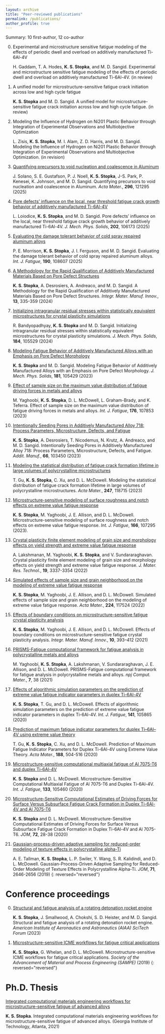 ```yaml
---
layout: archive
title: "Peer-reviewed publications"
permalink: /publications/
author_profile: true
---
```


Summary: 10 first-author, 12 co-author

  0. Experimental and microstructure sensitive fatigue modeling of the effects of periodic dwell and overload on additively manufactured Ti-6Al-4V

     H. Gaddam, T. A. Hodes, <b>K. S. Stopka</b>, and M. D. Sangid. Experimental and microstructure sensitive fatigue modeling of the effects of periodic dwell and overload on additively manufactured Ti-6Al-4V. (in review)

  0. A unified model for microstructure-sensitive fatigue crack initiation across low and high cycle fatigue

     <b>K. S. Stopka</b> and M. D. Sangid. A unified model for microstructure-sensitive fatigue crack initiation across low and high cycle fatigue. (in review)

  0. Modeling the Influence of Hydrogen on Ni201 Plastic Behavior through Integration of Experimental Observations and Multiobjective Optimization

     L. Zisis, <b>K. S. Stopka</b>, M. I. Alam, Z. D. Harris, and M. D. Sangid. Modeling the Influence of Hydrogen on Ni201 Plastic Behavior through Integration of Experimental Observations and Multiobjective Optimization. (in revision)

  0. [Quantifying precursors to void nucleation and coalescence in Aluminum](https://doi.org/10.1016/j.actamat.2025.121295)

     J. Solano, S. E. Gustafson, P. J. Noell, <b>K. S. Stopka</b>, J-S. Park, P. Kenesei, K. Johnson, and M. D. Sangid. Quantifying precursors to void nucleation and coalescence in Aluminum. <i>Acta Mater.</i>, <b>296</b>, 121295 (2025)

  0. [Pore defects’ influence on the local, near threshold fatigue crack growth behavior of additively manufactured Ti-6Al-4V](https://doi.org/10.1016/j.jmps.2025.106173)

     L. Loiodice, <b>K. S. Stopka</b>, and M. D. Sangid. Pore defects’ influence on the local, near threshold fatigue crack growth behavior of additively manufactured Ti-6Al-4V. <i>J. Mech. Phys. Solids</i>, <b>202</b>, 106173 (2025)

  0. [Evaluating the damage tolerant behavior of cold spray repaired aluminum alloys](https://doi.org/10.1016/j.ijfatigue.2024.108607)

     P. E. Morrison, <b>K. S. Stopka</b>, J. I. Ferguson, and M. D. Sangid. Evaluating the damage tolerant behavior of cold spray repaired aluminum alloys. <i>Int. J. Fatigue</i>, <b>190</b>, 108607 (2025)

  0. [A Methodology for the Rapid Qualification of Additively Manufactured Materials Based on Pore Defect Structures](https://doi.org/10.1007/s40192-024-00343-9)

     <b>K. S. Stopka</b>, A. Desrosiers, A. Andreaco, and M. D. Sangid. A Methodology for the Rapid Qualification of Additively Manufactured Materials Based on Pore Defect Structures. <i>Integr. Mater. Manuf. Innov.</i>, <b>13</b>, 335-359 (2024)

  0. [Initializing intragranular residual stresses within statistically equivalent microstructures for crystal plasticity simulations](https://doi.org/10.1016/j.jmps.2023.105529)

     R. Bandyopadhyay, <b>K. S. Stopka</b> and M. D. Sangid. Initializing intragranular residual stresses within statistically equivalent microstructures for crystal plasticity simulations. <i>J. Mech. Phys. Solids</i>, <b>184</b>, 105529 (2024)

  0. [Modeling Fatigue Behavior of Additively Manufactured Alloys with an Emphasis on Pore Defect Morphology](https://doi.org/10.1016/j.jmps.2023.105429)

     <b>K. S. Stopka</b> and M. D. Sangid. Modeling Fatigue Behavior of Additively Manufactured Alloys with an Emphasis on Pore Defect Morphology. <i>J. Mech. Phys. Solids</i>, <b>181</b>, 105429 (2023)

  0. [Effect of sample size on the maximum value distribution of fatigue driving forces in metals and alloys](https://doi.org/10.1016/j.ijfatigue.2023.107853)

     M. Yaghoobi, <b>K. S. Stopka</b>, D. L. McDowell, L. Graham-Brady, and K. Teferra. Effect of sample size on the maximum value distribution of fatigue driving forces in metals and alloys. <i>Int. J. Fatigue</i>, <b>176</b>, 107853 (2023)

  0. [Intentionally Seeding Pores in Additively Manufactured Alloy 718: Process Parameters, Microstructure, Defects, and Fatigue](https://doi.org/10.1016/j.addma.2023.103450)

     <b>K. S. Stopka</b>, A. Desrosiers, T. Nicodemus, N. Krutz, A. Andreaco, and M. D. Sangid. Intentionally Seeding Pores in Additively Manufactured Alloy 718: Process Parameters, Microstructure, Defects, and Fatigue. <i>Addit. Manuf.</i>, <b>66</b>, 103450 (2023)

  0. [Modeling the statistical distribution of fatigue crack formation lifetime in large volumes of polycrystalline microstructures](https://doi.org/10.1016/j.actamat.2023.118715)

     T. Gu, <b>K. S. Stopka</b>, C. Xu, and D. L. McDowell. Modeling the statistical distribution of fatigue crack formation lifetime in large volumes of polycrystalline microstructures. <i>Acta Mater.</i>, <b>247</b>, 118715 (2023)

  0. [Microstructure-sensitive modeling of surface roughness and notch effects on extreme value fatigue response](https://doi.org/10.1016/j.ijfatigue.2022.107295)

     <b>K. S. Stopka</b>, M. Yaghoobi, J. E. Allison, and D. L. McDowell. Microstructure-sensitive modeling of surface roughness and notch effects on extreme value fatigue response. <i>Int. J. Fatigue</i>, <b>166</b>, 107295 (2023).

  0. [Crystal plasticity finite element modeling of grain size and morphology effects on yield strength and extreme value fatigue response](https://doi.org/10.1016/j.jmrt.2022.06.075)

     A. Lakshmanan, M. Yaghoobi, <b>K. S. Stopka</b>, and V. Sundararaghavan. Crystal plasticity finite element modeling of grain size and morphology effects on yield strength and extreme value fatigue response. <i>J. Mater. Res. Technol.</i>, <b>19</b>, 3337-3354 (2022)

  0. [Simulated effects of sample size and grain neighborhood on the modeling of extreme value fatigue response](https://doi.org/10.1016/j.actamat.2021.117524)

     <b>K. S. Stopka</b>, M. Yaghoobi, J. E. Allison, and D. L. McDowell. Simulated effects of sample size and grain neighborhood on the modeling of extreme value fatigue response. <i>Acta Mater.</i>, <b>224</b>, 117524 (2022)

  0. [Effects of boundary conditions on microstructure-sensitive fatigue crystal plasticity analysis](https://doi.org/10.1007/s40192-021-00219-2)

     <b>K. S. Stopka</b>, M. Yaghoobi, J. E. Allison, and D. L. McDowell. Effects of boundary conditions on microstructure-sensitive fatigue crystal plasticity analysis. <i>Integr. Mater. Manuf. Innov.</i>, <b>10</b>, 393–412 (2021)

  0. [PRISMS-Fatigue computational framework for fatigue analysis in polycrystalline metals and alloys](https://www.nature.com/articles/s41524-021-00506-8)

     M. Yaghoobi, <b>K. S. Stopka</b>, A. Lakshmanan, V. Sundararaghavan, J. E. Allison, and D. L. McDowell. PRISMS-Fatigue computational framework for fatigue analysis in polycrystalline metals and alloys. <i>npj Comput. Mater.</i>, <b>7</b>, 38 (2021)

  0. [Effects of algorithmic simulation parameters on the prediction of extreme value fatigue indicator parameters in duplex Ti-6Al-4V](https://www.sciencedirect.com/science/article/pii/S0142112320303960)

     <b>K. S. Stopka</b>, T. Gu, and D. L. McDowell. Effects of algorithmic simulation parameters on the prediction of extreme value fatigue indicator parameters in duplex Ti-6Al-4V. <i>Int. J. Fatigue</i>, <b>141</b>, 105865 (2020)

  0. [Prediction of maximum fatigue indicator parameters for duplex Ti–6Al–4V using extreme value theory](https://www.sciencedirect.com/science/article/pii/S1359645420301026)

     T. Gu, <b>K. S. Stopka</b>, C. Xu, and D. L. McDowell. Prediction of Maximum Fatigue Indicator Parameters for Duplex Ti-6Al-4V using Extreme Value Theory. <i>Acta Mater.</i>, <b>188</b>, 504-516 (2020)

  0. [Microstructure-sensitive computational multiaxial fatigue of Al 7075-T6 and duplex Ti-6Al-4V](https://www.sciencedirect.com/science/article/pii/S014211231930564X)

     <b>K. S. Stopka</b> and D. L. McDowell. Microstructure-Sensitive Computational Multiaxial Fatigue of Al 7075-T6 and Duplex Ti-6Al-4V. <i>Int. J. Fatigue</i>, <b>133</b>, 105460 (2020)

  0. [Microstructure-Sensitive Computational Estimates of Driving Forces for Surface Versus Subsurface Fatigue Crack Formation in Duplex Ti-6Al-4V and Al 7075-T6](https://link.springer.com/article/10.1007/s11837-019-03804-1)

     <b>K. S. Stopka</b> and D. L. McDowell. Microstructure-Sensitive Computational Estimates of Driving Forces for Surface Versus Subsurface Fatigue Crack Formation in Duplex Ti-6Al-4V and Al 7075-T6. <i>JOM</i>, <b>72</b>, 28-38 (2020)

  0. [Gaussian-process-driven adaptive sampling for reduced-order modeling of texture effects in polycrystalline alpha-Ti](https://link.springer.com/article/10.1007/s11837-019-03553-1)

     A. E. Tallman, <b>K. S. Stopka</b>, L. P. Swiler, Y. Wang, S. R. Kalidindi, and D. L. McDowell. Gaussian-Process-Driven Adaptive Sampling for Reduced-Order Modeling of Texture Effects in Polycrystalline Alpha-Ti. <i>JOM</i>, <b>71</b>, 2646-2656 (2019)
{: reversed="reversed"}


# Conference proceedings

  0. [Structural and fatigue analysis of a rotating detonation rocket engine](https://doi.org/10.2514/6.2023-1869)

     <b>K. S. Stopka</b>, J. Smallwood, A. Chokshi, S. D. Heister, and M. D. Sangid. Structural and fatigue analysis of a rotating detonation rocket engine. <i>American Institute of Aeronautics and Astronautics (AIAA) SciTech Forum</i> (2023)

  0. [Microstructure-sensitive ICME workflows for fatigue critical applications](https://www.researchgate.net/publication/332385820_Microstructure-Sensitive_ICME_Workflows_for_Fatigue_Critical_Applications)

     <b>K. S. Stopka</b>, G. Whelan, and D. L. McDowell. Microstructure-sensitive ICME workflows for fatigue critical applications. <i>Society of the Advancement of Material and Process Engineering (SAMPE)</i> (2019)
{: reversed="reversed"}


# Ph.D. Thesis

[Integrated computational materials engineering workflows for microstructure-sensitive fatigue of advanced alloys](http://hdl.handle.net/1853/64725)

<b>K. S. Stopka</b>. Integrated computational materials engineering workflows for microstructure-sensitive fatigue of advanced alloys. (Georgia Institute of Technology, Atlanta, 2021)

